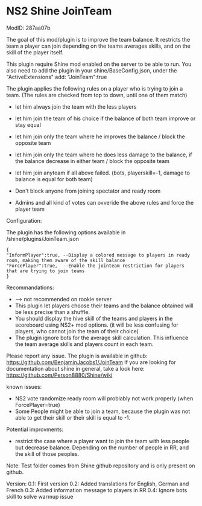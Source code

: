 # NS2 Shine JoinTeam
ModID: 287aa07b

The goal of this mod/plugin is to improve the team balance.
It restricts the team a player can join depending on the teams averages skills,
and on the skill of the player itself.

This plugin require Shine mod enabled on the server to be able to run.
You also need to add the plugin in your shine/BaseConfig.json, 
under the "ActiveExtensions" add: "JoinTeam":true

The plugin applies the following rules on a player who is trying to join a team.
(The rules are checked from top to down, until one of them match)

-	let him always join the team with the less players
-	let him join the team of his choice if the balance of both team improve or stay equal
-	let him join only the team where he improves the balance / block the opposite team
-	let him join only the team where he does less damage to the balance,
	if the balance decrease in either team / block the opposite team
-	let him join anyteam if all above failed. (bots, playerskill=-1, 
	damage to balance is equal for both team)

-	Don't block anyone from joining spectator and ready room
-	Admins and all kind of votes can ovveride the above rules and force the player team

Configuration:

The plugin has the following options available in /shine/plugins/JoinTeam.json

    {
    "InformPlayer":true, --Display a colored message to players in ready room, making them aware of the skill balance
    "ForcePlayer":true,  --Enable the jointeam restriction for players that are trying to join teams
    }

Recommandations:
-	--> not recommended on rookie server
-	This plugin let players choose their teams and the balance obtained will be less
	precise than a shuffle.
-	You should display the hive skill of the teams and players in the scoreboard using NS2+ mod options. 
	(it will be less confusing for players, who cannot join the team of their choice) 
-	The plugin ignore bots for the average skill calculation. This influence the team average skills and players count in each team. 

Please report any issue.
The plugin is available in github: https://github.com/BenjaminJacobs1/JoinTeam
If you are looking for documentation about shine in general, take a look here:
https://github.com/Person8880/Shine/wiki

known issues:
-	NS2 vote randomize ready room will problably not work properly (when ForcePlayer=true)
-	Some People might be able to join a team, because the plugin was not able to get their skill
	or their skill is equal to -1.


Potential improvments:
-	restrict the case where a player want to join the team with less people but decrease balance. 
	Depending on the number of people in RR, and the skill of those peoples.
	
Note:
Test folder comes from Shine github repository and is only present on github.

Version:
0.1: First version
0.2: Added translations for English, German and French
0.3: Added information message to players in RR
0.4: Ignore bots skill to solve warmup issue

